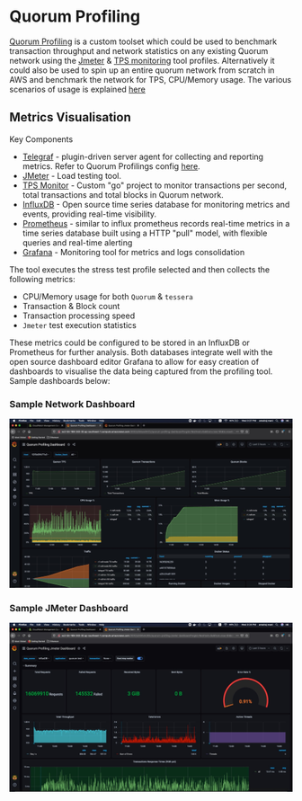 # Quorum Profiling

[Quorum Profiling](https://github.com/jpmorganchase/quorum-profiling) is a custom toolset which could be used to benchmark transaction throughput and network statistics on any existing Quorum network using the [Jmeter](https://github.com/jpmorganchase/quorum-profiling/tree/master/jmeter-test) & [TPS monitoring](https://github.com/jpmorganchase/quorum-profiling/tree/master/tps-monitor) tool profiles. Alternatively it could also be used to spin up an entire quorum network from scratch in AWS and benchmark the network for TPS, CPU/Memory usage. The various scenarios of usage is explained [here](https://github.com/jpmorganchase/quorum-profiling)

## Metrics Visualisation

Key Components

- [Telegraf](https://hub.docker.com/_/telegraf) - plugin-driven server agent for collecting and reporting metrics. Refer to Quorum Profilings config [here](https://github.com/jpmorganchase/quorum-profiling/blob/master/scripts/telegraf/telegraf.conf).
- [JMeter](https://jmeter.apache.org) - Load testing tool. 
- [TPS Monitor](https://github.com/jpmorganchase/quorum-profiling/tree/master/tps-monitor) - Custom "go" project to monitor transactions per second, total transactions and total blocks in Quorum network. 
- [InfluxDB](https://www.influxdata.com/time-series-platform/influxdb/) - Open source time series database for monitoring metrics and events, providing real-time visibility.
- [Prometheus](https://prometheus.io) - similar to influx prometheus records real-time metrics in a time series database built using a HTTP "pull" model, with flexible queries and real-time alerting
- [Grafana](https://grafana.com) - Monitoring tool for metrics and logs consolidation

The tool executes the stress test profile selected and then collects the following metrics:

 * CPU/Memory usage for both `Quorum` & `tessera`
 * Transaction & Block count
 * Transaction processing speed
 * `Jmeter` test execution statistics
 
 These metrics could be configured to be stored in an InfluxDB or Prometheus for further analysis. Both databases integrate well with the open source dashboard editor Grafana to allow for easy creation of dashboards to visualise the data being captured from the profiling tool. Sample dashboards below:
 
### Sample Network Dashboard 

![Quorum Network Dashboard](quorumDashboard.jpeg) 
 
### Sample JMeter Dashboard

![JMeter Dashboard](jmeterDashboard.jpeg) 
